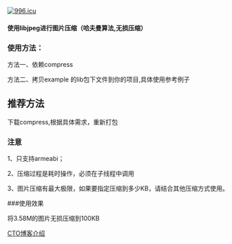 <a href="https://996.icu"><img src="https://img.shields.io/badge/link-996.icu-red.svg" alt="996.icu" /></a>

#### 使用libjpeg进行图片压缩（哈夫曼算法,无损压缩）

### 使用方法：

方法一、依赖compress

方法二、拷贝example 的lib包下文件到你的项目,具体使用参考例子

## 推荐方法
下载compress,根据具体需求，重新打包

### 注意

1、只支持armeabi；

2、压缩过程是耗时操作，必须在子线程中调用

3、图片压缩有最大极限，如果要指定压缩到多少KB，请结合其他压缩方式使用。


###使用效果

将3.58M的图片无损压缩到100KB




<a href="https://blog.51cto.com/13598859/2070274">CTO博客介绍</a>
